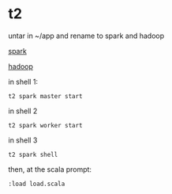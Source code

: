 # t2

untar in ~/app and rename to spark and hadoop

[spark](https://www.apache.org/dyn/closer.lua/spark/spark-2.4.4/spark-2.4.4-bin-without-hadoop-scala-2.12.tgz)

[hadoop](https://archive.apache.org/dist/hadoop/common/hadoop-2.6.5/hadoop-2.6.5.tar.gz)

in shell 1:
```
t2 spark master start
```
in shell 2
```
t2 spark worker start
```
in shell 3
```
t2 spark shell
```
then, at the scala prompt:
```
:load load.scala
```
